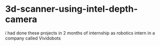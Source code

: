 # 3d-scanner-using-intel-depth-camera
i had done these projects in 2 months of  internship as robotics intern in a company called Vividobots
